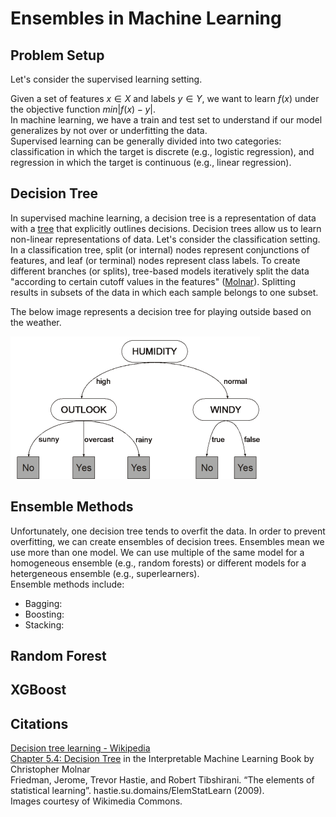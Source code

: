 # Ensembles in Machine Learning

## Problem Setup
Let's consider the supervised learning setting.  
  
Given a set of features $x \in X$ and labels $y \in Y$, we want to learn $f(x)$ under the objective function $min \left|f(x)-y \right|$.  
In machine learning, we have a train and test set to understand if our model generalizes by not over or underfitting the data.  
Supervised learning can be generally divided into two categories: classification in which the target is discrete (e.g., logistic regression), and regression in which the target is continuous (e.g., linear regression).

## Decision Tree
In supervised machine learning, a decision tree is a representation of data with a [tree](https://en.wikipedia.org/wiki/Tree_(abstract_data_type)#Terminology) that explicitly outlines decisions. Decision trees allow us to learn non-linear representations of data. 
Let's consider the classification setting. In a classification tree, split (or internal) nodes represent conjunctions of features, and leaf (or terminal) nodes represent class labels. To create different branches (or splits), tree-based models iteratively split the data "according to certain cutoff values in the features" ([Molnar](https://christophm.github.io/interpretable-ml-book/tree.html)). Splitting results in subsets of the data in which each sample belongs to one subset. 

The below image represents a decision tree for playing outside based on the weather. 

![A decision tree for playing outside based on the weather](https://github.com/LeliaPlusPlus/CJIT-ML4CJ/blob/main/recitations/ensembles/imgs/Decision_tree_for_playing_outside.png)

## Ensemble Methods
Unfortunately, one decision tree tends to overfit the data. In order to prevent overfitting, we can create ensembles of decision trees. Ensembles mean we use more than one model. We can use multiple of the same model for a homogeneous ensemble (e.g., random forests) or different models for a hetergeneous ensemble (e.g., superlearners).  
Ensemble methods include:
<ul> 
<li> Bagging: </li>
<li> Boosting: </li>
<li> Stacking: </li>
</ul>

## Random Forest


## XGBoost



## Citations
[Decision tree learning - Wikipedia](https://en.wikipedia.org/wiki/Decision_tree_learning)  
[Chapter 5.4: Decision Tree](https://christophm.github.io/interpretable-ml-book/tree.html) in the Interpretable Machine Learning Book by Christopher Molnar  
Friedman, Jerome, Trevor Hastie, and Robert Tibshirani. “The elements of statistical learning”. hastie.su.domains/ElemStatLearn (2009).  
Images courtesy of Wikimedia Commons.

